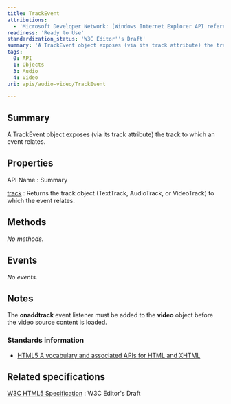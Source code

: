 ```yaml
---
title: TrackEvent
attributions:
  - 'Microsoft Developer Network: [Windows Internet Explorer API reference Article](http://msdn.microsoft.com/en-us/library/ie/hh828809%28v=vs.85%29.aspx)'
readiness: 'Ready to Use'
standardization_status: 'W3C Editor''s Draft'
summary: 'A TrackEvent object exposes (via its track attribute) the track to which an event relates.'
tags:
  0: API
  1: Objects
  3: Audio
  4: Video
uri: apis/audio-video/TrackEvent

---
```

## Summary

A TrackEvent object exposes (via its track attribute) the track to which an event relates.

## Properties

API Name
:   Summary

[track](/apis/audio-video/TrackEvent/track)
:   Returns the track object (TextTrack, AudioTrack, or VideoTrack) to which the event relates.

## Methods

*No methods.*

## Events

*No events.*

## Notes

The **onaddtrack** event listener must be added to the **video** object before the video source content is loaded.

### Standards information

-   [HTML5 A vocabulary and associated APIs for HTML and XHTML](http://go.microsoft.com/fwlink/p/?linkid=221374)

## Related specifications

[W3C HTML5 Specification](http://dev.w3.org/html5/spec/single-page.html)
:   W3C Editor's Draft
